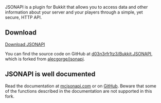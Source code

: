 JSONAPI is a plugin for Bukkit that allows you to access data and other information about your server and your players through a simple, yet secure, HTTP API.

## Download

[Download JSONAPI](https://github.com/d03n3rfr1tz3/Bukkit.JSONAPI/releases)

You can find the source code on GitHub at [d03n3rfr1tz3/Bukkit.JSONAPI](https://github.com/d03n3rfr1tz3/Bukkit.JSONAPI), which is forked from [alecgorge/jsonapi](https://github.com/alecgorge/jsonapi).

## JSONAPI is well documented

Read the documentation at [mcjsonapi.com](http://mcjsonapi.com) or on [GitHub](site/contents/index.markdown).
Beware that some of the functions described in the documentation are not supported in this fork.
